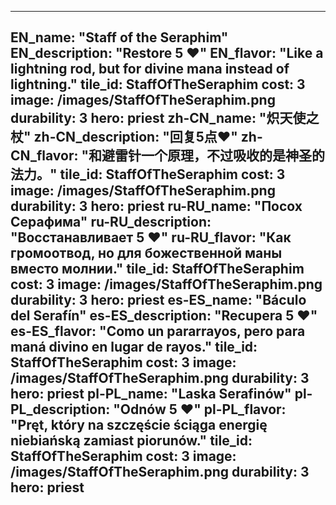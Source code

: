 ---

EN_name: "Staff of the Seraphim"
EN_description: "Restore 5 ❤️"
EN_flavor: "Like a lightning rod, but for divine mana instead of lightning."
tile_id: StaffOfTheSeraphim
cost: 3
image: /images/StaffOfTheSeraphim.png
durability: 3
hero: priest
zh-CN_name: "炽天使之杖"
zh-CN_description: "回复5点❤️"
zh-CN_flavor: "和避雷针一个原理，不过吸收的是神圣的法力。"
tile_id: StaffOfTheSeraphim
cost: 3
image: /images/StaffOfTheSeraphim.png
durability: 3
hero: priest
ru-RU_name: "Посох Серафима"
ru-RU_description: "Восстанавливает 5 ❤️"
ru-RU_flavor: "Как громоотвод, но для божественной маны вместо молнии."
tile_id: StaffOfTheSeraphim
cost: 3
image: /images/StaffOfTheSeraphim.png
durability: 3
hero: priest
es-ES_name: "Báculo del Serafín"
es-ES_description: "Recupera 5 ❤️"
es-ES_flavor: "Como un pararrayos, pero para maná divino en lugar de rayos."
tile_id: StaffOfTheSeraphim
cost: 3
image: /images/StaffOfTheSeraphim.png
durability: 3
hero: priest
pl-PL_name: "Laska Serafinów"
pl-PL_description: "Odnów 5 ❤️"
pl-PL_flavor: "Pręt, który na szczęście ściąga energię niebiańską zamiast piorunów."
tile_id: StaffOfTheSeraphim
cost: 3
image: /images/StaffOfTheSeraphim.png
durability: 3
hero: priest
---